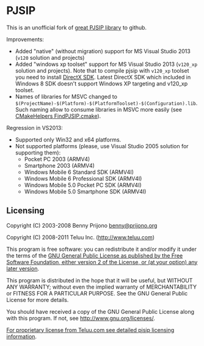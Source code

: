 PJSIP
=====

This is an unofficial fork of [great PJSIP library](http://www.pjsip.org) to github.

Improvements:

- Added "native" (without migration) support for MS Visual Studio 2013 (`v120` solution and projects)
- Added "windows xp toolset" support for MS Visual Studio 2013 (`v120_xp` solution and projects).
  Note that to compile pjsip with `v120_xp` toolset you need to install [DirectX SDK](http://www.microsoft.com/en-us/download/details.aspx?id=6812).
  Latest DirectX SDK which included in Windows 8 SDK doesn't support Windows XP targeting and v120_xp toolset.
- Names of libraries for MSVC changed to `$(ProjectName)-$(Platform)-$(PlatformToolset)-$(Configuration).lib`.
  Such naming allow to consume libraries in MSVC more easily (see [CMakeHelpers FindPJSIP.cmake](https://github.com/halex2005/CMakeHelpers/blob/master/FindPJSIP.cmake)).


Regression in VS2013:

- Supported only Win32 and x64 platforms.
- Not supported platforms (please, use Visual Studio 2005 solution for supporting them):
    - Pocket PC 2003 (ARMV4)
    - Smartphone 2003 (ARMV4)
    - Windows Mobile 6 Standard SDK (ARMV4I)
    - Windows Mobile 6 Professional SDK (ARMV4I)
    - Windows Mobile 5.0 Pocket PC SDK (ARMV4I)
    - Windows Mobile 5.0 Smartphone SDK (ARMV4I)

Licensing
---------

 Copyright (C) 2003-2008 Benny Prijono <benny@prijono.org>

 Copyright (C) 2008-2011 Teluu Inc. (http://www.teluu.com)

 This program is free software: you can redistribute it and/or modify it
 under the terms of the [GNU General Public License as published by the Free
 Software Foundation, either version 2 of the License, or (at your option)
 any later version](COPYING).

 This program is distributed in the hope that it will be useful, but
 WITHOUT ANY WARRANTY; without even the implied warranty of MERCHANTABILITY
 or FITNESS FOR A PARTICULAR PURPOSE. See the GNU General Public License
 for more details.

 You should have received a copy of the GNU General Public License along
 with this program. If not, see http://www.gnu.org/licenses/.
 
 [For proprietary license from Teluu.com see detailed pjsip licensing information](http://www.pjsip.org/licensing.htm).